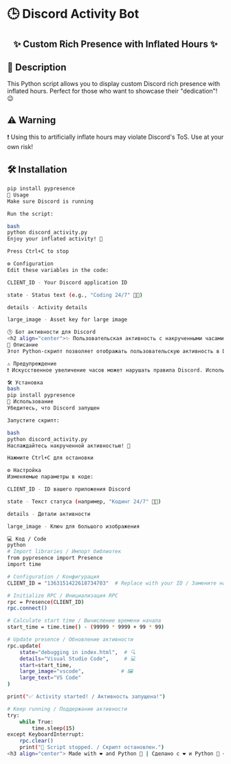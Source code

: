 # 🕒 Discord Activity Bot

<h2 align="center">✨ Custom Rich Presence with Inflated Hours ✨</h2>

## 📝 Description
This Python script allows you to display custom Discord rich presence with inflated hours. Perfect for those who want to showcase their "dedication"! 😉

## ⚠️ Warning
❗ Using this to artificially inflate hours may violate Discord's ToS. Use at your own risk!

## 🛠️ Installation
```bash
pip install pypresence
🚀 Usage
Make sure Discord is running

Run the script:

bash
python discord_activity.py
Enjoy your inflated activity! 🎉

Press Ctrl+C to stop

⚙️ Configuration
Edit these variables in the code:

CLIENT_ID - Your Discord application ID

state - Status text (e.g., "Coding 24/7" 🧑‍💻)

details - Activity details

large_image - Asset key for large image

🕒 Бот активности для Discord
<h2 align="center">✨ Пользовательская активность с накрученными часами ✨</h2>
📝 Описание
Этот Python-скрипт позволяет отображать пользовательскую активность в Discord с накрученными часами. Идеально для тех, кто хочет показать свою "преданность"! 😉

⚠️ Предупреждение
❗ Искусственное увеличение часов может нарушать правила Discord. Используйте на свой страх и риск!

🛠️ Установка
bash
pip install pypresence
🚀 Использование
Убедитесь, что Discord запущен

Запустите скрипт:

bash
python discord_activity.py
Наслаждайтесь накрученной активностью! 🎉

Нажмите Ctrl+C для остановки

⚙️ Настройка
Изменяемые параметры в коде:

CLIENT_ID - ID вашего приложения Discord

state - Текст статуса (например, "Кодинг 24/7" 🧑‍💻)

details - Детали активности

large_image - Ключ для большого изображения

💻 Код / Code
python
# Import libraries / Импорт библиотек
from pypresence import Presence
import time

# Configuration / Конфигурация
CLIENT_ID = "1363151422618734703"  # Replace with your ID / Замените на свой ID

# Initialize RPC / Инициализация RPC
rpc = Presence(CLIENT_ID)
rpc.connect()

# Calculate start time / Вычисление времени начала
start_time = time.time() - (99999 * 9999 + 99 * 99)

# Update presence / Обновление активности
rpc.update(
    state="debugging in index.html",  # 🔍
    details="Visual Studio Code",     # 💻
    start=start_time,
    large_image="vscode",            # 🖼️
    large_text="VS Code"
)

print("✅ Activity started! / Активность запущена!")

# Keep running / Поддержание активности
try:
    while True:
        time.sleep(15)
except KeyboardInterrupt:
    rpc.clear()
    print("🛑 Script stopped. / Скрипт остановлен.")
<h3 align="center"> Made with ❤️ and Python 🐍 | Сделано с ❤️ и Python 🐍 </h3> ```
